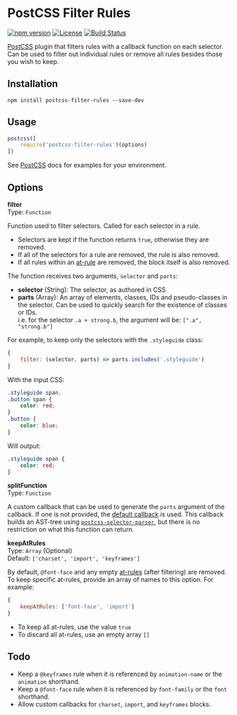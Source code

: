 # PostCSS Filter Rules

[![npm version](https://badge.fury.io/js/postcss-filter-rules.svg)](https://badge.fury.io/js/postcss-filter-rules)
[![License](https://img.shields.io/npm/l/postcss-filter-rules.svg)](https://github.com/lachlanmcdonald/postcss-filter-rules/blob/master/LICENSE)
[![Build Status](https://travis-ci.org/lachlanmcdonald/postcss-filter-rules.svg?branch=master)](https://travis-ci.org/lachlanmcdonald/postcss-filter-rules)

[PostCSS] plugin that filters rules with a callback function on each selector. Can be used to filter out individual rules or remove all rules besides those you wish to keep.

## Installation

```shell
npm install postcss-filter-rules --save-dev
```

## Usage

```js
postcss([
    require('postcss-filter-rules')(options)
])
```

See [PostCSS] docs for examples for your environment.

## Options

**filter**  
Type: `Function`

Function used to filter selectors. Called for each selector in a rule.

- Selectors are kept if the function returns `true`, otherwise they are removed.
- If all of the selectors for a rule are removed, the rule is also removed.
- If all rules within an [at-rule] are removed, the block itself is also removed.

The function receives two arguments, `selector` and `parts`:

- **selector** (String): The selector, as authored in CSS
- **parts** (Array): An array of elements, classes, IDs and pseudo-classes in the selector. Can be used to quickly search for the existence of classes or IDs.  
i.e. for the selector `.a + strong.b`, the argument will be: `[".a", "strong.b"]`

For example, to keep only the selectors with the `.styleguide` class:

```js
{
	filter: (selector, parts) => parts.includes('.styleguide')
}
```

With the input CSS:

```css
.styleguide span,
.button span {
	color: red;
}
.button {
	color: blue;
}
```

Will output:

```css
.styleguide span {
	color: red;
}
```

**splitFunction**  
Type: `Function`

A custom callback that can be used to generate the `parts` argument of the callback. If one is not provided, the [default callback](https://github.com/lachlanmcdonald/postcss-filter-rules/blob/master/splitSelectors.js) is used. This callback builds an AST-tree using [`postcss-selector-parser`](https://www.npmjs.com/package/postcss-selector-parser), but there is no restriction on what this function can return.

**keepAtRules**  
Type: `Array` (Optional)  
Default: `['charset', 'import', 'keyframes']`

By default, `@font-face` and any empty [at-rules] (after filtering) are removed. To keep specific at-rules, provide an array of names to this option. For example:

```js
{
	keepAtRules: ['font-face', 'import']
}
```

- To keep all at-rules, use the value `true`
- To discard all at-rules, use an empty array `[]`

## Todo

- Keep a `@keyframes` rule when it is referenced by `animation-name` or the `animation` shorthand.
- Keep a `@font-face` rule when it is referenced by `font-family` or the `font` shorthand.
- Allow custom callbacks for `charset`, `import`, and `keyframes` blocks.

[grunt-postcss]: https://github.com/nDmitry/grunt-postcss
[PostCSS]:       https://github.com/postcss/postcss
[at-rule]:       https://developer.mozilla.org/en-US/docs/Web/CSS/At-rule
[at-rules]:      https://developer.mozilla.org/en-US/docs/Web/CSS/At-rule
